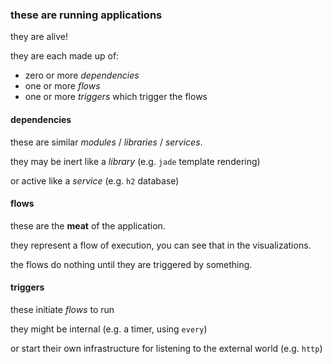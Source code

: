 ### these are running applications
          
<i class="fa fa-long-arrow-left"></i> they are alive!

they are each made up of:

- zero or more _dependencies_
- one or more _flows_
- one or more _triggers_ which trigger the flows

#### dependencies

these are similar _modules_ /  _libraries_ / _services_.

they may be inert like a _library_ (e.g. `jade` template rendering)

or active like a _service_ (e.g. `h2` database)

#### flows

these are the **meat** of the application.

they represent a flow of execution, you can see that in the visualizations.

the flows do nothing until they are triggered by something.

#### triggers

these initiate _flows_ to run

they might be internal (e.g. a timer, using `every`)

or start their own infrastructure for listening to the external world (e.g. `http`)